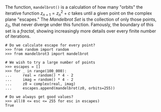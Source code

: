 The function, `mandelbrot()` is a calculation of how many "orbits" the 
iterative function $z_{n+1}=z_{n}^{2}+c$ takes until a given point on 
the complex plane "escapes."  The *Mandelbrot Set* is the collection of 
only those points, $z_0$, that never diverge under this function.
Famously, the boundary of this set is a *fractal*, showing increasingly 
more details over every finite number of iterations.

    # Do we calculate escape for every point?
    >>> from random import random
    >>> from mandelbrot3 import mandelbrot
    
    # We wish to try a large number of points
    >>> escapes = []
    >>> for _ in range(100_000):
    ...     real = random() * 4 - 2
    ...     imag = random() * 4 - 2
    ...     z0 = complex(real, imag)
    ...     escapes.append(mandelbrot(z0, orbits=255))
    
    # Do we always get good values?
    >>> all(0 <= esc <= 255 for esc in escapes)
    True